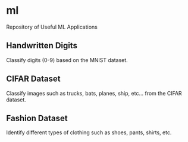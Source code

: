 # ml
Repository of Useful ML Applications

## Handwritten Digits

Classify digits (0-9) based on the MNIST dataset.

## 

## CIFAR Dataset

Classify images such as trucks, bats, planes, ship, etc... from the CIFAR dataset.

## 

## Fashion Dataset

Identify different types of clothing such as shoes, pants, shirts, etc.
